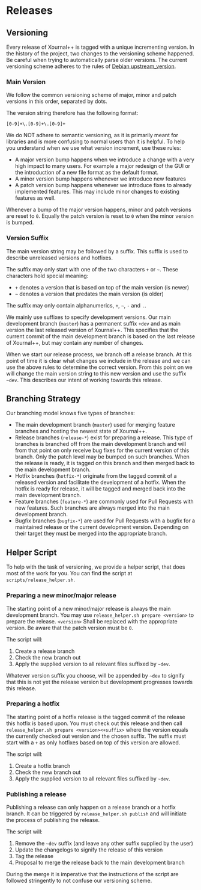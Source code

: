 # Releases

## Versioning

Every release of Xournal++ is tagged with a unique incrementing version. In the history of the project, two changes to the versioning scheme happened. Be careful when trying to automatically parse older versions.
The current versioning scheme adheres to the rules of [Debian upstream_version](https://www.debian.org/doc/debian-policy/ch-controlfields.html#s-f-version).

### Main Version

We follow the common versioning scheme of major, minor and patch versions in this order, separated by dots.

The version string therefore has the following format:

```
[0-9]+\.[0-9]+\.[0-9]+
```

We do NOT adhere to semantic versioning, as it is primarily meant for libraries and is more confusing to normal users than it is helpful.
To help you understand when we use what version increment, use these rules:

- A major version bump happens when we introduce a change with a very high impact to many users. For example a major redesign of the GUI or the introduction of a new file format as the default format.
- A minor version bump happens whenever we introduce new features
- A patch version bump happens whenever we introduce fixes to already implemented features. This may include minor changes to existing features as well.

Whenever a bump of the major version happens, minor and patch versions are reset to `0`. Equally the patch version is reset to `0` when the minor version is bumped.

### Version Suffix

The main version string may be followed by a suffix. This suffix is used to describe unreleased versions and hotfixes.

The suffix may only start with one of the two characters `+` or `~`. These characters hold special meaning:

- `+` denotes a version that is based on top of the main version (is newer)
- `~` denotes a version that predates the main version (is older)

The suffix may only contain alphanumerics, `+`, `~`, `-` and `.`.

We mainly use suffixes to specify development versions. Our main development branch (`master`) has a permanent suffix `+dev` and as main version the last released version of Xournal++. This specifies that the current commit of the main development branch is based on the last release of Xournal++, but may contain any number of changes.

When we start our release process, we branch off a release branch. At this point of time it is clear what changes we include in the release and we can use the above rules to determine the correct version. From this point on we will change the main version string to this new version and use the suffix `~dev`. This describes our intent of working towards this release.

## Branching Strategy

Our branching model knows five types of branches:

- The main development branch (`master`) used for merging feature branches and hosting the newest state of Xournal++.
- Release branches (`release-*`) exist for preparing a release. This type of branches is branched off from the main development branch and will from that point on only receive bug fixes for the current version of this branch. Only the patch level may be bumped on such branches. When the release is ready, it is tagged on this branch and then merged back to the main development branch.
- Hotfix branches (`hotfix-*`) originate from the tagged commit of a released version and facilitate the development of a hotfix. When the hotfix is ready for release, it will be tagged and merged back into the main development branch.
- Feature branches (`feature-*`) are commonly used for Pull Requests with new features. Such branches are always merged into the main development branch.
- Bugfix branches (`bugfix-*`) are used for Pull Requests with a bugfix for a maintained release or the current development version. Depending on their target they must be merged into the appropriate branch.

## Helper Script

To help with the task of versioning, we provide a helper script, that does most of the work for you. You can find the script at `scripts/release_helper.sh`.

### Preparing a new minor/major release
The starting point of a new minor/major release is always the main development branch. You may use `release_helper.sh prepare <version>` to prepare the release. `<version>` Shall be replaced with the appropriate version. Be aware that the patch version must be `0`.

The script will:

1. Create a release branch
2. Check the new branch out
3. Apply the supplied version to all relevant files suffixed by `~dev`.

Whatever version suffix you choose, will be appended by `~dev` to signify that this is not yet the release version but development progresses towards this release.

### Preparing a hotfix
The starting point of a hotfix release is the tagged commit of the release this hotfix is based upon. You must check out this release and then call `release_helper.sh prepare <version><+suffix>` where the version equals the currently checked out version and the chosen suffix. The suffix must start with a `+` as only hotfixes based on top of this version are allowed.

The script will:

1. Create a hotfix branch
2. Check the new branch out
3. Apply the supplied version to all relevant files suffixed by `~dev`.

### Publishing a release
Publishing a release can only happen on a release branch or a hotfix branch. It can be triggered by `release_helper.sh publish` and will initiate the process of publishing the release.

The script will:

1. Remove the `~dev` suffix (and leave any other suffix supplied by the user)
2. Update the changelogs to signify the release of this version
3. Tag the release
4. Proposal to merge the release back to the main development branch

During the merge it is imperative that the instructions of the script are followed stringently to not confuse our versioning scheme.



